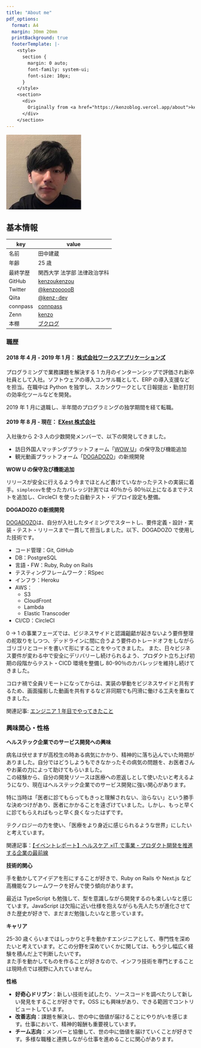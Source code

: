```yaml
---
title: "About me"
pdf_options:
  format: A4
  margin: 30mm 20mm
  printBackground: true
  footerTemplate: |-
    <style>
      section {
        margin: 0 auto;
        font-family: system-ui;
        font-size: 10px;
      }
    </style>
    <section>
      <div>
        Originally from <a href="https://kenzoblog.vercel.app/about">kenzo blog</a>.
      </div>
    </section>
---
```


![Profile img](profile.jpg)

## 基本情報

| key      | value                                                 |
| -------- | ----------------------------------------------------- |
| 名前     | 田中建蔵                                              |
| 年齢     | 25 歳                                                 |
| 最終学歴 | 関西大学 法学部 法律政治学科                          |
| GitHub   | [kenzoukenzou](https://github.com/kenzoukenzou)       |
| Twitter  | [@kenzoooooB](https://twitter.com/kenzoooooB)         |
| Qiita    | [@kenz-dev](https://qiita.com/kenz-dev)               |
| connpass | [connpass](https://connpass.com/user/kenzoukenzou/)   |
| Zenn     | [kenzo](https://zenn.dev/kenzo)                       |
| 本棚     | [ブクログ](https://booklog.jp/users/4165b902f43abd44) |

### 職歴

#### 2018 年 4 月 - 2019 年 1 月： [株式会社ワークスアプリケーションズ](https://www.worksap.co.jp/)

プログラミングで業務課題を解決する 1 カ月のインターンシップで評価され新卒社員として入社。ソフトウェアの導入コンサル職として、ERP の導入支援などを担当。在職中は Python を独学し、スカンクワークとして日報提出・勤怠打刻の効率化ツールなどを開発。

2019 年 1 月に退職し、半年間のプログラミングの独学期間を経て転職。

#### 2019 年 8 月 - 現在： [EXest 株式会社](https://www.exest.jp/)

入社後から 2-3 人の少数開発メンバーで、以下の開発してきました。

- 訪日外国人マッチングプラットフォーム「[WOW U](https://www.wowu.jp/)」の保守及び機能追加
- 観光動画プラットフォーム「[DOGADOZO](http://dogadozo.com/)」の新規開発

**WOW U の保守及び機能追加**

リリースが安全に行えるよう今までほとんど書けていなかったテストの実装に着手。`simplecov`を使ったカバレッジ計測では 40％から 80％以上になるまでテストを追加し、CircleCI を使った自動テスト・デプロイ設定も整備。

**DOGADOZO の新規開発**

[DOGADOZO](http://dogadozo.com/)は、自分が入社したタイミングでスタートし、要件定義・設計・実装・テスト・リリースまで一貫して担当しました。以下、DOGADOZO で使用した技術です。

- コード管理：Git, GitHub
- DB：PostgreSQL
- 言語・FW：Ruby, Ruby on Rails
- テスティングフレームワーク：RSpec
- インフラ：Heroku
- AWS：
  - S3
  - CloudFront
  - Lambda
  - Elastic Transcoder
- CI/CD：CircleCI

0 → 1 の事業フェーズでは、ビジネスサイドと認識齟齬が起きないよう要件整理の舵取りをしつつ、デッドラインに間に合うよう要件のトレードオフをしながらゴリゴリとコードを書いて形にすることをやってきました。
また、日々ビジネス要件が変わる中で安全にデリバリーし続けられるよう、プロダクト立ち上げ初期の段階からテスト・CICD 環境を整備し 80-90％のカバレッジを維持し続けてきました。

コロナ禍で全員リモートになってからは、実装の挙動をビジネスサイドと共有するため、画面撮影した動画を共有するなど非同期でも円滑に働ける工夫を重ねてきました。

関連記事: [エンジニア 1 年目でやってきたこと](https://kenzoblog.vercel.app/posts/first-year-as-engineer)

### 興味関心・性格

**ヘルステック企業でのサービス開発への興味**

病名は伏せますが高校生の時ある病気にかかり、精神的に落ち込んでいた時期がありました。自分ではどうしようもできなかったその病気の問題を、お医者さんやお薬の力によって助けてもらいました。  
この経験から、自分の開発リソースは医療への恩返しとして使いたいと考えるようになり、現在はヘルステック企業でのサービス開発に強い関心があります。

特に当時は「医者に診てもらってもきっと理解されない、治らない」という勝手な決めつけがあり、医者にかかることを遠ざけていました。しかし、もっと早くに診てもらえればもっと早く良くなったはずです。

テクノロジーの力を使い、「医療をより身近に感じられるような世界」にしたいと考えています。

関連記事：[【イベントレポート】ヘルスケア ×IT で事業・プロダクト開発を推進する企業の最前線](https://kenzoblog.vercel.app/posts/health-tech-event)

**技術的関心**

手を動かしてアイデアを形にすることが好きで、Ruby on Rails や Next.js など高機能なフレームワークを好んで使う傾向があります。

最近は TypeScript も勉強して、型を意識しながら開発するのも楽しいなと感じています。JavaScript は欠陥に近い仕様を抱えながらも先人たちが進化させてきた歴史が好きで、まだまだ勉強したいなと思っています。

**キャリア**

25-30 歳くらいまではしっかりと手を動かすエンジニアとして、専門性を深めたいと考えています。どこの分野を深めていくかに関しては、もう少し幅広く経験を積んだ上で判断したいです。  
また手を動かしてものを作ることが好きなので、インフラ技術を専門とすることは現時点では視野に入れていません。

**性格**

- **好奇心ドリブン**：新しい技術を試したり、ソースコードを調べたりして新しい発見をすることが好きです。OSS にも興味があり、できる範囲でコントリビュートしています。
- **改善志向**：課題を解決し、世の中に価値が届けることにやりがいを感じます。仕事において、精神的報酬も重要視しています。
- **チーム志向**：メンバーと協働して、世の中に価値を届けていくことが好きです。多様な職種と連携しながら仕事を進めることに関心があります。
